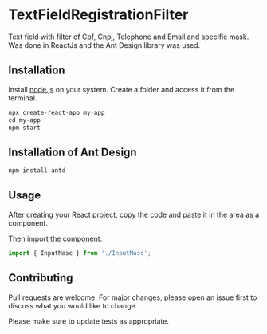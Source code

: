 # TextFieldRegistrationFilter
Text field with filter of Cpf, Cnpj, Telephone and Email and specific mask.
Was done in ReactJs and the Ant Design library was used.

## Installation
Install [node.js](https://nodejs.org/en/download/) on your system.
Create a folder and access it from the terminal.

 ``````js
npx create-react-app my-app
cd my-app
npm start
 ``````

## Installation of Ant Design
```js
npm install antd
```

## Usage
After creating your React project, copy the code and paste it in the area as a component.

Then import the component.

```js
import { InputMasc } from './InputMasc';
```

## Contributing
Pull requests are welcome. For major changes, please open an issue first to discuss what you would like to change.

Please make sure to update tests as appropriate.
